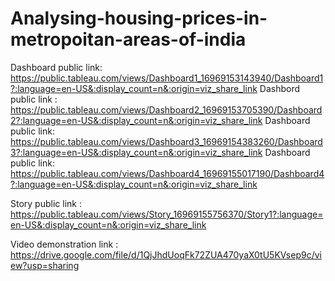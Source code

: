 # Analysing-housing-prices-in-metropoitan-areas-of-india


Dashboard public link: https://public.tableau.com/views/Dashboard1_16969153143940/Dashboard1?:language=en-US&:display_count=n&:origin=viz_share_link
Dashbord public link : https://public.tableau.com/views/Dashboard2_16969153705390/Dashboard2?:language=en-US&:display_count=n&:origin=viz_share_link
Dashboard public link: https://public.tableau.com/views/Dashboard3_16969154383260/Dashboard3?:language=en-US&:display_count=n&:origin=viz_share_link
Dashboard public link: https://public.tableau.com/views/Dashboard4_16969155017190/Dashboard4?:language=en-US&:display_count=n&:origin=viz_share_link

Story public link : https://public.tableau.com/views/Story_16969155756370/Story1?:language=en-US&:display_count=n&:origin=viz_share_link

Video demonstration link : https://drive.google.com/file/d/1QjJhdUoqFk72ZUA470yaX0tU5KVsep9c/view?usp=sharing
